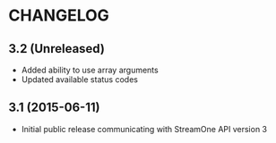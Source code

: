 CHANGELOG
=========

## 3.2 (Unreleased)
* Added ability to use array arguments
* Updated available status codes

## 3.1 (2015-06-11)
* Initial public release communicating with StreamOne API version 3

